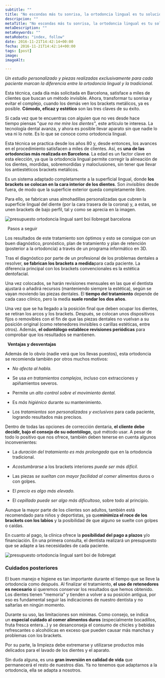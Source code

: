 ```yaml
---
subtitle: ""
title: "No escondas más tu sonrisa, la ortodoncia lingual es tu solución"
descripcion: ""
metaTitle: "No escondas más tu sonrisa, la ortodoncia lingual es tu solución"
metaDescription: ""
metaKeywords: ""
metaRobots: "index, follow"
date: 2016-11-21T14:42:14+00:00
fecha: 2016-11-21T14:42:14+00:00
tags: [post]
image: 
imageAlt: 

---
```



*Un estudio personalizado y piezas realizadas exclusivamente para cada paciente marcan la diferencia entre la ortodoncia lingual y la tradicional.*

Esta técnica, cada día más solicitada en Barcelona, satisface a miles de clientes que buscan un método invisible. Ahora, transformar tu sonrisa y evitar el complejo, cuando los demás ven los brackets metálicos, ya es posible. **Cómodo, eficaz y estético** son las tres claves de su éxito.

Si cada vez que te encuentras con alguien que no ves desde hace tiempo piensas "*que no me mire los dientes"*, este artículo te interesa. La tecnología dental avanza, y ahora es posible llevar aparato sin que nadie lo vea ni lo note. Es lo que se conoce como ortodoncia lingual.

Esta técnica se practica desde los años 80 y, desde entonces, los avances en el procedimiento satisfacen a miles de clientes. Así, es **una de las ortodoncias más realizada en Barcelona**. La edad es un factor clave en esta elección, ya que la ortodoncia lingual permite corregir la alineación de los dientes, mordidas, sobremordidas y maloclusiones, sin tener que llevar los antiestéticos brackets metálicos.

Es un sistema adaptado completamente a la superficial lingual, donde **los brackets se colocan en la cara interior de los dientes**. Son *invisibles* desde fuera, de modo que la superficie exterior queda completamente libre.

Para ello, se fabrican unas almohadillas personalizadas que cubren la superficie lingual del diente (por la cara trasera de la corona) y, a estas, se unen brackets de bajo perfil, tal y como se aprecia en la imagen.

![presupuesto ortodoncia lingual sant boi llobregat barcelona](http://centredentalbaste.com/wp-content/uploads/2016/11/presupuesto-ortodoncia-lingual-sant-boi-llobregat-barcelona.jpg)

 
Pasos a seguir


Los resultados de este tratamiento son óptimos y esto se consigue con un buen diagnóstico, pronóstico, plan de tratamiento y plan de retención (posterior a la ortodoncia) a través de un programa informático en 3D.

Tras el diagnóstico por parte de un profesional de los problemas dentales a resolver, **se fabrican los brackets a medida**para cada paciente. La diferencia principal con los brackets convencionales es la estética dentofacial.

Una vez colocados, se harán revisiones mensuales en las que el dentista ajustará o añadirá recursos (manteniendo siempre la estética), según se vayan moviendo las piezas dentales. El **tiempo del tratamiento** depende de cada caso clínico, pero la media **suele rondar los dos años**.

Una vez que se ha llegado a la posición final que deben ocupar los dientes, se retiran los arcos y los brackets. Después, se colocan unos dispositivos fijos o removibles con el fin de que las piezas dentales no vuelvan a su posición original (como retenedores invisibles o carillas estéticas, entre otros). Además, **el odontólogo establece revisiones periódicas** para comprobar que los resultados se mantienen.

 
**Ventajas y desventajas**


Además de lo obvio (nadie verá que los llevas puestos), esta ortodoncia se recomienda también por otros muchos motivos:
* *No afecta al habla.*


* Se usa *en tratamientos complejos*, incluso con extracciones y apiñamientos severos.


* Permite un *alto control sobre el movimiento dental.*


* Es *más higiénico* durante su mantenimiento.


* Los *tratamientos son personalizados y exclusivos* para cada paciente, logrando resultados más precisos.


Dentro de todas las opciones de corrección dentaria, **el cliente debe decidir, bajo el consejo de su odontólogo,** qué método usar. A pesar de todo lo positivo que nos ofrece, también deben tenerse en cuenta algunos inconvenientes:
* La *duración del tratamiento es más prolongada* que en la ortodoncia tradicional.


* *Acostumbrarse* a los brackets interiores *puede ser más difícil.*


* Las piezas *se sueltan con mayor facilidad al comer* alimentos duros o con golpes.


* El *precio es algo más elevado.*


* El *cepillado puede ser algo más dificultoso*, sobre todo al principio.


Aunque la mayor parte de los clientes son adultos, también está recomendado para niños y deportistas, ya que**minimiza el roce de los brackets con los labios** y la posibilidad de que alguno se suelte con golpes o caídas.

En cuanto al pago, la clínica ofrece la **posibilidad del pago a plazos** y/o financiación. En una primera consulta, el dentista realizará un presupuesto que se adapte a las necesidades de cada paciente.

![presupuesto ortodoncia lingual sant boi de llobregat](http://centredentalbaste.com/wp-content/uploads/2016/11/presupuesto-ortodoncia-lingual-sant-boi-llobregat.png)
### **Cuidados posteriores**


El buen manejo e higiene es tan importante durante el tiempo que se lleve la ortodoncia como después. Al finalizar el tratamiento, **el uso de retenedores es necesario** si queremos conservar los resultados que hemos obtenido. Los dientes tienen "memoria" y tienden a volver a su posición antigua, por eso es fundamental seguir las indicaciones de nuestro dentista y no saltarlas en ningún momento.

Durante su uso, las limitaciones son mínimas. Como consejo, se indica un **especial cuidado al comer alimentos duros** (especialmente bocadillos, fruta fresca entera...) y se desanconseja el consumo de chicles y bebidas refrescantes o alcohólicas en exceso que pueden causar más manchas y problemas con los brackets.

Por su parte, la limpieza debe extremarse y utilizarse productos más delicados para el lavado de los dientes y el aparato.

Sin duda alguna, es una **gran inversión en calidad de vida** que permanecerá el resto de nuestros días. Ya no tenemos que adaptarnos a la ortodoncia, ella se adapta a nosotros.
